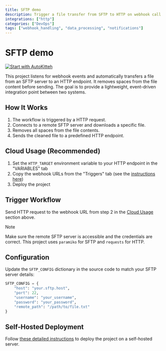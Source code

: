 ```yaml
---
title: SFTP demo
description: Trigger a file transfer from SFTP to HTTP on webhook call
integrations: ["http"]
categories: ["DevOps"]
tags: ["webhook_handling", "data_processing", "notifications"]
---
```


# SFTP demo

[![Start with AutoKitteh](https://autokitteh.com/assets/autokitteh-badge.svg)](https://app.autokitteh.cloud/template?name=devops/sftp)

This project listens for webhook events and automatically transfers a file from an SFTP server to an HTTP endpoint. It removes spaces from the file content before sending. The goal is to provide a lightweight, event-driven integration point between two systems.

## How It Works

1. The workflow is triggered by a HTTP request.
2. Connects to a remote SFTP server and downloads a specific file.
3. Removes all spaces from the file contents.
4. Sends the cleaned file to a predefined HTTP endpoint.

## Cloud Usage (Recommended)

1. Set the `HTTP_TARGET` environment variable to your HTTP endpoint in the "VARIABLES" tab
2. Copy the webhook URLs from the "Triggers" tab (see the [instructions here](https://docs.autokitteh.com/get_started/deployment#webhook-urls))
3. Deploy the project

## Trigger Workflow

Send HTTP request to the webhook URL from step 2 in the [Cloud Usage](#cloud-usage) section above.

> [!NOTE]
> Make sure the remote SFTP server is accessible and the credentials are correct. This project uses `paramiko` for SFTP and `requests` for HTTP.

## Configuration

Update the `SFTP_CONFIG` dictionary in the source code to match your SFTP server details:

```python
SFTP_CONFIG = {
    "host": "your.sftp.host",
    "port": 22,
    "username": "your_username",
    "password": "your_password",
    "remote_path": "/path/to/file.txt"
}
```

## Self-Hosted Deployment

Follow [these detailed instructions](https://docs.autokitteh.com/get_started/deployment) to deploy the project on a self-hosted server.
